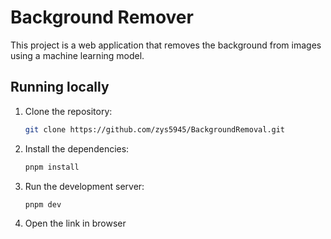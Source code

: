 # Background Remover

This project is a web application that removes the background from images using a machine learning model.

## Running locally

1.  Clone the repository:

    ```bash
    git clone https://github.com/zys5945/BackgroundRemoval.git
    ```

2.  Install the dependencies:

    ```bash
    pnpm install
    ```

3.  Run the development server:

    ```bash
    pnpm dev
    ```

4.  Open the link in browser
